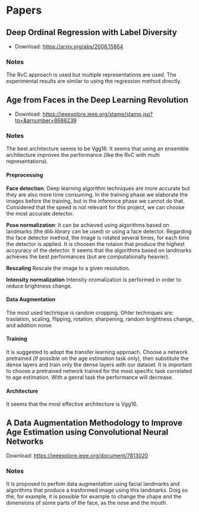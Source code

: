 # Papers

## Deep Ordinal Regression with Label Diversity
- Download: https://arxiv.org/abs/2006.15864

### Notes
The RvC approach is used but multiple representations are used. The experimental results are similar to using the regression method directly.

## Age from Faces in the Deep Learning Revolution
- Download: https://ieeexplore.ieee.org/stamp/stamp.jsp?tp=&arnumber=8686239

### Notes
The best architecture seems to be Vgg16.
It seems that using an ensemble architecture improves the performance (like the RvC with multi representations).

#### Preprocessing
**Face detection**:
Deep learning algorithm techniques are more accurate but they are also more time consuming.
In the training phase we elaborate the images before the training, but in the inference phase we cannot do that. Considered that the speed is not relevant for this project, we can choose the most accurate detector.

**Pose normalization**:
It can be achieved using algorithms based on landmarks (the dlib library can be used) or using a face detector.
Regarding the face detector method, the image is rotated several times, for each time the detector is applied. It is choosen the rotaion that produce the highest accyuracy of the detector.
It seems that the algorithms based on landmarks achieves the best performances (but are computationally heavier).

**Rescaling**
Rescale the image to a given resolution.

**Intensity normalization**
Intensity nromalization is performed in order to reduce brightness change.

#### Data Augmentation
The most used technique is random cropping.
Ohter techniques are: traslation, scaling, flipping, rotation, sharpening, random brightness change, and addition noise.

#### Training
It is suggested to adopt the transfer learning approach. Choose a network pretrained (if possible on the age estimation task only), then substitute the dense layers and train only the dense layers with our dataset. It is important to choose a pretrained network trained for the most specific task correlated to age estimation. With a genral task the performance will decrease.

#### Architecture
It seems that the most effective architecture is Vgg16.

## A Data Augmentation Methodology to Improve Age Estimation using Convolutional Neural Networks
Download: https://ieeexplore.ieee.org/document/7813020

### Notes
It is proposed to perfom data augmentation using facial landmarks and algorithms that produce a trasformed image using this landmarks.
Doig so the, for example, it is possible for example to change the shape and the dimensions of some parts of the face, as the nose and the mouth.
